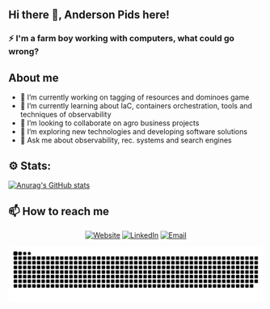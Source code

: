 ## Hi there 👋, Anderson Pids here!

### ⚡ I'm a farm boy working with computers, what could go wrong?

<!--
**anderson-pids/anderson-pids** is a ✨ _special_ ✨ repository because its `README.md` (this file) appears on your GitHub profile.

-->

## About me
- 🔭 I’m currently working on tagging of resources and dominoes game
- 🌱 I’m currently learning about IaC, containers orchestration, tools and techniques of observability
- 👯 I’m looking to collaborate on agro business projects
- 🤔 I’m exploring new technologies and developing software solutions
- 💬 Ask me about observability, rec. systems and search engines

## :gear: Stats:

[![Anurag's GitHub stats](https://github-readme-stats.vercel.app/api?username=anderson-pids&?count_private=true&show_icons=true&theme=dracula)](https://github.com/anderson-pids/anderson-pids#readme)

## 📫 How to reach me
<p align="center">
<a href="https://anderson-pids.com.br/"><img alt="Website" src="https://img.shields.io/badge/Website-anderson--pids.com-blue?style=flat-square&logo=google-chrome"></a>
<a href="https://www.linkedin.com/in/andersonpimentel/"><img alt="LinkedIn" src="https://img.shields.io/badge/LinkedIn-Anderson%20Pimentel-blue?style=flat-square&logo=linkedin"></a>
<a href="mailto:apds.anderson@gmail.com"><img alt="Email" src="https://img.shields.io/badge/Email-apds.anderson@gmail.com-blue?style=flat-square&logo=gmail"></a>
</p>

![Snake animation](https://github.com/anderson-pids/anderson-pids/blob/output/github-contribution-grid-snake.svg)
